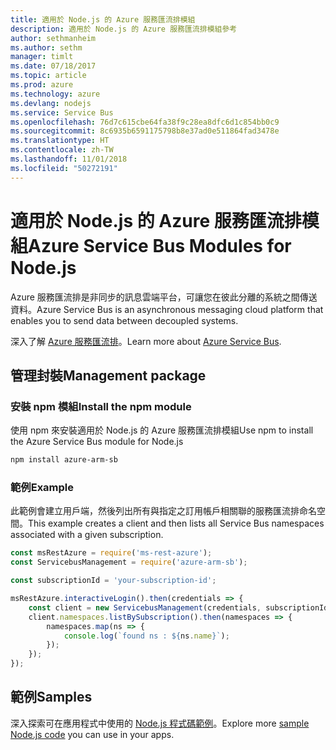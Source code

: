 ```yaml
---
title: 適用於 Node.js 的 Azure 服務匯流排模組
description: 適用於 Node.js 的 Azure 服務匯流排模組參考
author: sethmanheim
ms.author: sethm
manager: timlt
ms.date: 07/18/2017
ms.topic: article
ms.prod: azure
ms.technology: azure
ms.devlang: nodejs
ms.service: Service Bus
ms.openlocfilehash: 76d7c615cbe64fa38f9c28ea8dfc6d1c854bb0c9
ms.sourcegitcommit: 8c6935b6591175798b8e37ad0e511864fad3478e
ms.translationtype: HT
ms.contentlocale: zh-TW
ms.lasthandoff: 11/01/2018
ms.locfileid: "50272191"
---
```

# <a name="azure-service-bus-modules-for-nodejs"></a><span data-ttu-id="8962c-103">適用於 Node.js 的 Azure 服務匯流排模組</span><span class="sxs-lookup"><span data-stu-id="8962c-103">Azure Service Bus Modules for Node.js</span></span>

<span data-ttu-id="8962c-104">Azure 服務匯流排是非同步的訊息雲端平台，可讓您在彼此分離的系統之間傳送資料。</span><span class="sxs-lookup"><span data-stu-id="8962c-104">Azure Service Bus is an asynchronous messaging cloud platform that enables you to send data between decoupled systems.</span></span>

<span data-ttu-id="8962c-105">深入了解 [Azure 服務匯流排](https://docs.microsoft.com/azure/service-bus-messaging/service-bus-messaging-overview)。</span><span class="sxs-lookup"><span data-stu-id="8962c-105">Learn more about [Azure Service Bus](https://docs.microsoft.com/azure/service-bus-messaging/service-bus-messaging-overview).</span></span>

## <a name="management-package"></a><span data-ttu-id="8962c-106">管理封裝</span><span class="sxs-lookup"><span data-stu-id="8962c-106">Management package</span></span>

### <a name="install-the-npm-module"></a><span data-ttu-id="8962c-107">安裝 npm 模組</span><span class="sxs-lookup"><span data-stu-id="8962c-107">Install the npm module</span></span>

<span data-ttu-id="8962c-108">使用 npm 來安裝適用於 Node.js 的 Azure 服務匯流排模組</span><span class="sxs-lookup"><span data-stu-id="8962c-108">Use npm to install the Azure Service Bus module for Node.js</span></span>

```bash
npm install azure-arm-sb
```

### <a name="example"></a><span data-ttu-id="8962c-109">範例</span><span class="sxs-lookup"><span data-stu-id="8962c-109">Example</span></span>

<span data-ttu-id="8962c-110">此範例會建立用戶端，然後列出所有與指定之訂用帳戶相關聯的服務匯流排命名空間。</span><span class="sxs-lookup"><span data-stu-id="8962c-110">This example creates a client and then lists all Service Bus namespaces associated with a given subscription.</span></span>

```javascript
const msRestAzure = require('ms-rest-azure');
const ServicebusManagement = require('azure-arm-sb');

const subscriptionId = 'your-subscription-id';

msRestAzure.interactiveLogin().then(credentials => {
    const client = new ServicebusManagement(credentials, subscriptionId);
    client.namespaces.listBySubscription().then(namespaces => {
        namespaces.map(ns => {
            console.log(`found ns : ${ns.name}`);
        });
    });
});
```

## <a name="samples"></a><span data-ttu-id="8962c-111">範例</span><span class="sxs-lookup"><span data-stu-id="8962c-111">Samples</span></span>

<span data-ttu-id="8962c-112">深入探索可在應用程式中使用的 [Node.js 程式碼範例](https://azure.microsoft.com/resources/samples/?platform=nodejs)。</span><span class="sxs-lookup"><span data-stu-id="8962c-112">Explore more [sample Node.js code](https://azure.microsoft.com/resources/samples/?platform=nodejs) you can use in your apps.</span></span>
